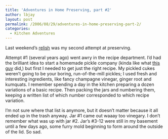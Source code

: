 ```yaml
---
title: 'Adventures in Home Preserving, part #2'
author: lbjay
layout: post
permalink: /2006/08/29/adventures-in-home-preserving-part-2/
categories:
  - Kitchen Adventures
---
```

<abbr class="unapi-id" title=""><!-- &nbsp; --></abbr> 

Last weekend&#8217;s [relish][1] was my second attempt at preserving.

Attempt #1 (several years ago) went awry in the recipe department. I&#8217;d had the brilliant idea to start a homemade pickle company (kinda like what [this guy][2] did,) but first I needed to get just the right recipe. My pickled cukes weren&#8217;t going to be your boring, run-of-the-mill pickles; I used fresh and interesting ingredients, like fancy champagne vinegar, ginger root and kumquats. I remember spending a day in the kitchen preparing a dozen variations of a basic recipe. Then packing the jars and numbering them, keeping a written list of which number corresponded to which recipe variation.

I&#8217;m not sure where that list is anymore, but it doesn&#8217;t matter because it all ended up in the trash anyway. Jar #1 came out waaay too vinegary. I don&#8217;t remember what was up with jar #2. Jar&#8217;s #3-12 were still in my basement until a few days ago, some furry mold beginning to form around the outside of the lid. So sad.

 [1]: http://blog.reallywow.com/2006/08/28/jalapeno-tomatillo-relish/ "Jalapeno &#038; Tomatillo Relish"
 [2]: http://www.moonbrine.com/ "Moonbrine Pickles"